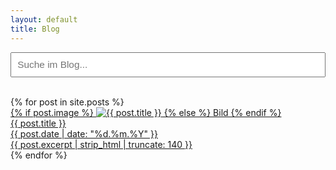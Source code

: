```yaml
---
layout: default
title: Blog
---
```


<input type="text" id="search-input" placeholder="Suche im Blog..." autocomplete="off" style="margin-bottom:2em; width:100%;padding:0.6em; font-size:1.1em;" />

<!-- Ergebnisse der Suche (Grid bleibt erhalten) -->
<div id="search-results" class="blog-grid blog-grid-single" style="display:none;"></div>

<!-- Alle Beiträge (Grid bleibt erhalten) -->
<div id="all-posts" class="blog-grid blog-grid-single">
  {% for post in site.posts %}
    <a class="blog-card" href="{{ post.url | relative_url }}">
      <div class="card-img">
        {% if post.image %}
          <img src="{{ post.image }}" alt="{{ post.title }}">
        {% else %}
          Bild
        {% endif %}
      </div>
      <div class="card-content">
        <div class="card-title">{{ post.title }}</div>
        <time class="card-date" datetime="{{ post.date | date_to_xmlschema }}">
          {{ post.date | date: "%d.%m.%Y" }}
        </time>
        <div class="card-desc">{{ post.excerpt | strip_html | truncate: 140 }}</div>
      </div>
    </a>
  {% endfor %}
</div>

<!-- Suche-Logik: search.js am besten nur auf dieser Seite laden -->
<script src="{{ '/assets/js/search.js' | relative_url }}"></script>



